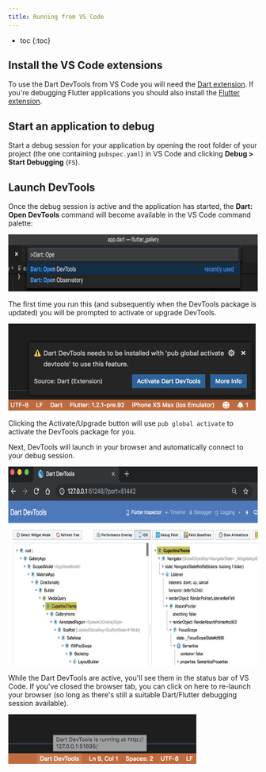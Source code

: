 ```yaml
---
title: Running from VS Code
---
```


* toc
{:toc}

## Install the VS Code extensions

To use the Dart DevTools from VS Code you will need the [Dart extension](https://marketplace.visualstudio.com/items?itemName=Dart-Code.dart-code). If you're debugging Flutter applications you should also install the [Flutter extension](https://marketplace.visualstudio.com/items?itemName=Dart-Code.flutter).

## Start an application to debug

Start a debug session for your application by opening the root folder of your project (the one containing `pubspec.yaml`) in VS Code and clicking **Debug > Start Debugging** (`F5`).

## Launch DevTools

Once the debug session is active and the application has started, the **Dart: Open DevTools** command will become available in the VS Code command palette:

<img src="images/vscode_command.png" width="700" height="115" />

The first time you run this (and subsequently when the DevTools package is updated) you will be prompted to activate or upgrade DevTools.

<img src="images/vscode_install_prompt.png" width="500" height="175" />

Clicking the Activate/Upgrade button will use `pub global activate` to activate the DevTools package for you.

Next, DevTools will launch in your browser and automatically connect to your debug session.

<img src="images/vscode_show_in_browser.png" width="700" height="400" />

While the Dart DevTools are active, you'll see them in the status bar of VS Code. If you've closed the browser tab, you can click on here to re-launch your browser (so long as there's still a suitable Dart/Flutter debugging session available).

<img src="images/vscode_status_bar.png" width="380" height="100" />
